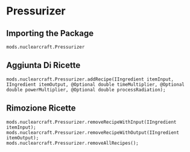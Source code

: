 # Pressurizer

## Importing the Package
`mods.nuclearcraft.Pressurizer`

## Aggiunta Di Ricette
```zenscript
mods.nuclearcraft.Pressurizer.addRecipe(IIngredient itemInput, IIngredient itemOutput, @Optional double timeMultiplier, @Optional double powerMultiplier, @Optional double processRadiation);
```

## Rimozione Ricette
```zenscript
mods.nuclearcraft.Pressurizer.removeRecipeWithInput(IIngredient itemInput);
mods.nuclearcraft.Pressurizer.removeRecipeWithOutput(IIngredient itemOutput);
mods.nuclearcraft.Pressurizer.removeAllRecipes();
```